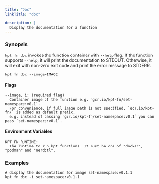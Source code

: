 ```yaml
---
title: "Doc"
linkTitle: "doc"

description: |
  Display the documentation for a function
---
```


<!--mdtogo:Short
    Display the documentation for a function
-->

### Synopsis

<!--mdtogo:Long-->

`kpt fn doc` invokes the function container with `--help` flag.
If the function supports `--help`, it will print the documentation to STDOUT.
Otherwise, it will exit with non-zero exit code and print the error message to STDERR.

```
kpt fn doc --image=IMAGE
```

#### Flags

```
--image, i: (required flag)
  Container image of the function e.g. `gcr.io/kpt-fn/set-namespace:v0.1`.
  For convenience, if full image path is not specified, `gcr.io/kpt-fn/` is added as default prefix.
  e.g. instead of passing `gcr.io/kpt-fn/set-namespace:v0.1` you can pass `set-namespace:v0.1`.
```

#### Environment Variables

```
KPT_FN_RUNTIME:
  The runtime to run kpt functions. It must be one of "docker", "podman" and "nerdctl".
```

<!--mdtogo-->

### Examples

<!--mdtogo:Examples-->

```shell
# display the documentation for image set-namespace:v0.1.1
kpt fn doc -i set-namespace:v0.1.1
```

<!--mdtogo-->

